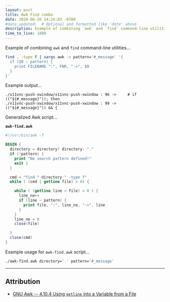 ```yaml
---
layout: post
title: Awk Find combo
date: 2020-06-26 14:24:03 -0700
#date_updated:  # Optional and formatted like 'date' above
description: Example of combining `awk` and `find` command-line utilities
time_to_live: 1800
---
```




Example of combining `awk` and `find` command-line utilities...


```bash
find . -type f | xargs awk -v pattern='#_message' '{
  if ($0 ~ pattern) {
    print FILENAME ":", FNR, "->", $0
  }
}'
```


Example output...


```
./x11vnc-push-xwindow/x11vnc-push-xwindow : 96 ->     # if (("${#_message}")); then
./x11vnc-push-xwindow/x11vnc-push-xwindow : 99 ->     (("${#_message}")) && {
```


Generalized Awk script...


**`awk-find.awk`**


```awk
#!/usr/bin/awk -f

BEGIN {
  directory = directory? directory: "."
  if (!pattern) {
    print "No search pattern defined!"
    exit 1
  }

  cmd = "find " directory " -type f"
  while ( (cmd | getline file) > 0) {

    while ( (getline line < file) > 0 ) {
      line_no++
      if (line ~ pattern) {
        print file, ":", line_no, "->", line
      }
    }
    line_no = 0
    close(file)

  }
  close(cmd)
}
```


Example usage for `awk-find.awk` script...


```bash
./awk-find.awk directory='.' pattern='#_message'
```


___


## Attribution
[heading__attribution]: #attribution "&#x1F4C7; Resources that where helpful in writing this post so far."


- [GNU Awk -- 4.10.4 Using `getline` into a Variable from a File](https://www.gnu.org/software/gawk/manual/html_node/Getline_002fVariable_002fFile.html)
